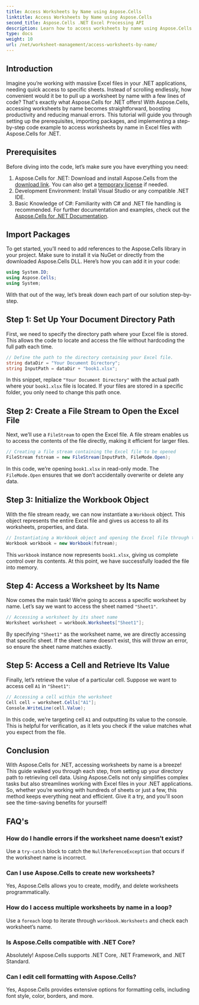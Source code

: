 ```yaml
---
title: Access Worksheets by Name using Aspose.Cells
linktitle: Access Worksheets by Name using Aspose.Cells
second_title: Aspose.Cells .NET Excel Processing API
description: Learn how to access worksheets by name using Aspose.Cells for .NET. Follow our step-by-step guide to retrieve and display worksheet data efficiently.
type: docs
weight: 10
url: /net/worksheet-management/access-worksheets-by-name/
---
```

## Introduction
Imagine you’re working with massive Excel files in your .NET applications, needing quick access to specific sheets. Instead of scrolling endlessly, how convenient would it be to pull up a worksheet by name with a few lines of code? That's exactly what Aspose.Cells for .NET offers! With Aspose.Cells, accessing worksheets by name becomes straightforward, boosting productivity and reducing manual errors. This tutorial will guide you through setting up the prerequisites, importing packages, and implementing a step-by-step code example to access worksheets by name in Excel files with Aspose.Cells for .NET.
## Prerequisites
Before diving into the code, let’s make sure you have everything you need:
1. Aspose.Cells for .NET: Download and install Aspose.Cells from the [download link](https://releases.aspose.com/cells/net/). You can also get a [temporary license](https://purchase.aspose.com/temporary-license/) if needed.
2. Development Environment: Install Visual Studio or any compatible .NET IDE.
3. Basic Knowledge of C#: Familiarity with C# and .NET file handling is recommended.
For further documentation and examples, check out the [Aspose.Cells for .NET Documentation](https://reference.aspose.com/cells/net/).
## Import Packages
To get started, you’ll need to add references to the Aspose.Cells library in your project. Make sure to install it via NuGet or directly from the downloaded Aspose.Cells DLL.
Here’s how you can add it in your code:
```csharp
using System.IO;
using Aspose.Cells;
using System;
```
With that out of the way, let’s break down each part of our solution step-by-step.
## Step 1: Set Up Your Document Directory Path
First, we need to specify the directory path where your Excel file is stored. This allows the code to locate and access the file without hardcoding the full path each time.
```csharp
// Define the path to the directory containing your Excel file.
string dataDir = "Your Document Directory";
string InputPath = dataDir + "book1.xlsx";
```
In this snippet, replace `"Your Document Directory"` with the actual path where your `book1.xlsx` file is located. If your files are stored in a specific folder, you only need to change this path once.
## Step 2: Create a File Stream to Open the Excel File
Next, we’ll use a `FileStream` to open the Excel file. A file stream enables us to access the contents of the file directly, making it efficient for larger files.
```csharp
// Creating a file stream containing the Excel file to be opened
FileStream fstream = new FileStream(InputPath, FileMode.Open);
```
In this code, we’re opening `book1.xlsx` in read-only mode. The `FileMode.Open` ensures that we don’t accidentally overwrite or delete any data.
## Step 3: Initialize the Workbook Object
With the file stream ready, we can now instantiate a `Workbook` object. This object represents the entire Excel file and gives us access to all its worksheets, properties, and data.
```csharp
// Instantiating a Workbook object and opening the Excel file through the file stream
Workbook workbook = new Workbook(fstream);
```
This `workbook` instance now represents `book1.xlsx`, giving us complete control over its contents. At this point, we have successfully loaded the file into memory.
## Step 4: Access a Worksheet by Its Name
Now comes the main task! We’re going to access a specific worksheet by name. Let’s say we want to access the sheet named `"Sheet1"`. 
```csharp
// Accessing a worksheet by its sheet name
Worksheet worksheet = workbook.Worksheets["Sheet1"];
```
By specifying `"Sheet1"` as the worksheet name, we are directly accessing that specific sheet. If the sheet name doesn’t exist, this will throw an error, so ensure the sheet name matches exactly.
## Step 5: Access a Cell and Retrieve Its Value
Finally, let’s retrieve the value of a particular cell. Suppose we want to access cell `A1` in `"Sheet1"`:
```csharp
// Accessing a cell within the worksheet
Cell cell = worksheet.Cells["A1"];
Console.WriteLine(cell.Value);
```
In this code, we’re targeting cell `A1` and outputting its value to the console. This is helpful for verification, as it lets you check if the value matches what you expect from the file.
## Conclusion
With Aspose.Cells for .NET, accessing worksheets by name is a breeze! This guide walked you through each step, from setting up your directory path to retrieving cell data. Using Aspose.Cells not only simplifies complex tasks but also streamlines working with Excel files in your .NET applications. So, whether you’re working with hundreds of sheets or just a few, this method keeps everything neat and efficient. Give it a try, and you'll soon see the time-saving benefits for yourself!
## FAQ's
### How do I handle errors if the worksheet name doesn’t exist?
Use a `try-catch` block to catch the `NullReferenceException` that occurs if the worksheet name is incorrect.
### Can I use Aspose.Cells to create new worksheets?
Yes, Aspose.Cells allows you to create, modify, and delete worksheets programmatically.
### How do I access multiple worksheets by name in a loop?
Use a `foreach` loop to iterate through `workbook.Worksheets` and check each worksheet’s name.
### Is Aspose.Cells compatible with .NET Core?
Absolutely! Aspose.Cells supports .NET Core, .NET Framework, and .NET Standard.
### Can I edit cell formatting with Aspose.Cells?
Yes, Aspose.Cells provides extensive options for formatting cells, including font style, color, borders, and more.

